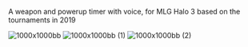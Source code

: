 A weapon and powerup timer with voice, for MLG Halo 3 based on the tournaments in 2019


![1000x1000bb](https://github.com/user-attachments/assets/bed5f035-e8ea-4c9b-ae15-16a608dbb5ef)
![1000x1000bb (1)](https://github.com/user-attachments/assets/c5ae63d1-e6fe-4cac-b532-5336ea8dcd9e)
![1000x1000bb (2)](https://github.com/user-attachments/assets/e5211927-f05f-4f3d-a9c7-1ed3c09e2f51)
